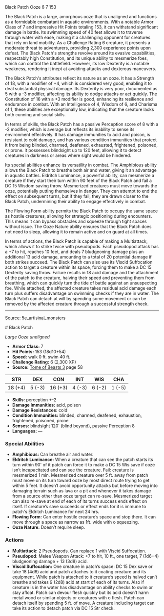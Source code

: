 <MonsterName/>Black Patch</MonsterName>
<CreatureType/>Ooze</CreatureType>
<CR/>6</CR>
<AC/>7</AC>
<HP/>153</HP>
<summary>The Black Patch is a large, amorphous ooze that is unaligned and functions as a formidable combatant in aquatic environments. With a notable Armor Class of 7 and impressive Hit Points totaling 153, it can withstand significant damage in battle. Its swimming speed of 40 feet allows it to traverse through water with ease, making it a challenging opponent for creatures that rely on land mobility. As a Challenge Rating 6 creature, it presents a moderate threat to adventurers, providing 2,300 experience points upon defeat. The Black Patch's strengths revolve around its evasive capabilities, respectably high Constitution, and its unique ability to mesmerize foes, which can control the battlefield. However, its low Dexterity is a notable weakness, rendering it inept at avoiding attacks and dexterous maneuvers.</summary>

<detail>

The Black Patch's attributes reflect its nature as an ooze. It has a Strength of 18, with a modifier of +4, which is considered very good, enabling it to deal substantial physical damage. Its Dexterity is very poor, documented as 5 with a -3 modifier, affecting its ability to dodge attacks or act quickly. The Constitution of 16 with a +3 modifier is good, enhancing its resilience and endurance in combat. With an Intelligence of 4, Wisdom of 6, and Charisma of 1, these abilities are exceptionally low, indicating that the creature lacks both cunning and social skills. 

In terms of skills, the Black Patch has a passive Perception score of 8 with a -2 modifier, which is average but reflects its inability to sense its environment effectively. It has damage immunities to acid and poison, is resistant to cold damage, and has various condition immunities that protect it from being blinded, charmed, deafened, exhausted, frightened, poisoned, or prone. It possesses blindsight up to 120 feet, allowing it to detect creatures in darkness or areas where sight would be hindered.

Its special abilities enhance its versatility in combat. The Amphibious ability allows the Black Patch to breathe both air and water, giving it an advantage in aquatic battles. Eldritch Luminance, a powerful ability, can mesmerize a creature if they start their turn within 90 feet of the Black Patch and fail a DC 15 Wisdom saving throw. Mesmerized creatures must move towards the ooze, potentially putting themselves in danger. They can attempt to end the effect on subsequent turns, but if they fail, they are drawn closer to the Black Patch, undermining their ability to engage effectively in combat. 

The Flowing Form ability permits the Black Patch to occupy the same space as hostile creatures, allowing for strategic positioning during encounters. This means it can bypass obstacles and squeeze through tight spaces without issue. The Ooze Nature ability ensures that the Black Patch does not need to sleep, allowing it to remain active and on guard at all times.

In terms of actions, the Black Patch is capable of making a Multiattack, which allows it to strike twice with pseudopods. Each pseudopod attack has a +7 to hit, reaches 10 feet, and deals 7 bludgeoning damage plus an additional 13 acid damage, amounting to a total of 20 potential damage if both strikes succeed. The Black Patch can also use its Viscid Suffocation action to target a creature within its space, forcing them to make a DC 15 Dexterity saving throw. Failure results in 18 acid damage and the attachment of the patch to the creature, halving their speed and preventing them from breathing, which can quickly turn the tide of battle against an unsuspecting foe. While attached, the affected creature takes residual acid damage each turn plus suffers disadvantage on swimming checks if they are in water. The Black Patch can detach at will by spending some movement or can be removed by the affected creature through a successful strength check.</detail>



---

Source: 5e_artisinal_monsters

<statblock>
# Black Patch

*Large* *Ooze* *unaligned*

- **Armor Class:** 7
- **Hit Points:** 153 (18d10+54)
- **Speed:** walk 0 ft. swim 40 ft.
- **Challenge Rating:** 6 (2,300 XP)
- **Source:** [Tome of Beasts 3](https://koboldpress.com/kpstore/product/tome-of-beasts-3-for-5th-edition/) page 58

| STR | DEX | CON | INT | WIS | CHA |
| --- | --- | --- | --- | --- | --- |
| 18 (+4) | 5 (-3) | 16 (+3) | 4 (-3) | 6 (-2) | 1 (-5) |

- **Skills:** perception +-2
- **Damage Immunities:** acid, poison
- **Damage Resistances:** cold
- **Condition Immunities:** blinded, charmed, deafened, exhaustion, frightened, poisoned, prone
- **Senses:** blindsight 120' (blind beyond), passive Perception 8
- **Languages:** —

### Special Abilities

- **Amphibious:** Can breathe air and water.
- **Eldritch Luminance:** When a creature that can see the patch starts its turn within 90' of it patch can force it to make a DC 15 Wis save if ooze isn’t incapacitated and can see the creature. Fail: creature is mesmerized 1 min. Mesmerized creature over 5 ft. away from patch must move on its turn toward ooze by most direct route trying to get within 5 feet. It doesn’t avoid opportunity attacks but before moving into damaging terrain such as lava or a pit and whenever it takes damage from a source other than ooze target can re-save. Mesmerized target can also re-save at end of each of its turns success ends effect on itself. If creature’s save succeeds or effect ends for it is immune to patch's Eldritch Luminance for next 24 hrs.
- **Flowing Form:** Can enter hostile creature’s space and stop there. It can move through a space as narrow as 1ft. wide with o squeezing.
- **Ooze Nature:** Doesn’t require sleep.

### Actions

- **Multiattack:** 2 Pseudopods. Can replace 1 with Viscid Suffocation.
- **Pseudopod:** Melee Weapon Attack: +7 to hit, 10 ft., one target, 7 (1d6+4) bludgeoning damage + 13 (3d8) acid.
- **Viscid Suffocation:** One creature in patch’s space: DC 15 Dex save or take 18 (4d8) acid and patch attaches to it coating creature and its equipment. While patch is attached to it creature’s speed is halved can’t breathe and takes 9 (2d8) acid at start of each of its turns. Also if creature is in the water has disadvantage on ability checks to swim or stay afloat. Patch can devour flesh quickly but its acid doesn’t harm metal wood or similar objects or creatures with o flesh. Patch can detach itself by spending 5 ft. of move. A creature including target can take its action to detach patch via DC 15 Str check.


</statblock>


